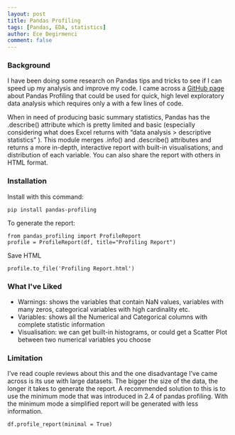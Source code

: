 ```yaml
---
layout: post
title: Pandas Profiling
tags: [Pandas, EDA, statistics]
author: Ece Degirmenci
comment: false
---
```


### Background  

I have been doing some research on Pandas tips and tricks to see if I can speed up my analysis and improve my code. 
I came across a [GitHub page](https://github.com/pandas-profiling/pandas-profiling) about Pandas Profiling that could be used for quick, high level exploratory data analysis 
which requires only a with a few lines of code. 

When in need of producing basic summary statistics, Pandas has the .describe() attribute which is pretty limited and basic 
(especially considering what does Excel returns with “data analysis > descriptive statistics” ). 
This module merges .info() and .describe() attributes and returns a more in-depth, interactive report with built-in visualisations, 
and distribution of each variable. You can also share the report with others in HTML format. 

### Installation  

Install with this command: 
```
pip install pandas-profiling
```

To generate the report: 
```
from pandas_profiling import ProfileReport
profile = ProfileReport(df, title="Profiling Report")
```

Save HTML 
```
profile.to_file('Profiling Report.html')
```

### What I've Liked  

* Warnings: shows the variables that contain NaN values, variables with many zeros, categorical variables with high cardinality etc. 
* Variables: shows all the Numerical and Categorical columns with complete statistic information 
* Visualisation: we can get built-in histograms, or could get a Scatter Plot between two numerical variables you choose 

### Limitation

I’ve read couple reviews about this and the one disadvantage I’ve came across is its use with large datasets. 
The bigger the size of the data, the longer it takes to generate the report. A recommended solution to this is to use the minimum mode 
that was introduced in 2.4 of pandas profiling. With the minimum mode a simplified report will be generated with less information. 

```
df.profile_report(minimal = True)
```

